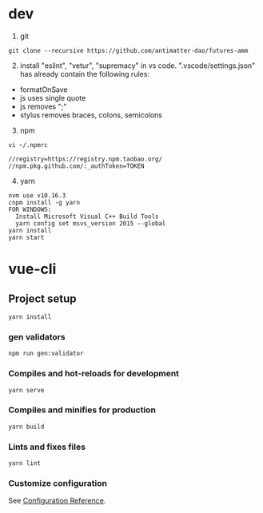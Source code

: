 # dev

1. git

```
git clone --recursive https://github.com/antimatter-dao/futures-amm
```

2. install "eslint", "vetur", "supremacy" in vs code. ".vscode/settings.json" has already contain the following rules:

- formatOnSave
- js uses single quote
- js removes ";"
- stylus removes braces, colons, semicolons

3. npm

```
vi ~/.npmrc

//registry=https://registry.npm.taobao.org/
//npm.pkg.github.com/:_authToken=TOKEN
```

4. yarn

```
nvm use v10.16.3
cnpm install -g yarn
FOR WINDOWS:
  Install Microsoft Visual C++ Build Tools
  yarn config set msvs_version 2015 --global
yarn install
yarn start
```

# vue-cli

## Project setup

```
yarn install
```

### gen validators

```
npm run gen:validator
```

### Compiles and hot-reloads for development

```
yarn serve
```

### Compiles and minifies for production

```
yarn build
```

### Lints and fixes files

```
yarn lint
```

### Customize configuration

See [Configuration Reference](https://cli.vuejs.org/config/).
